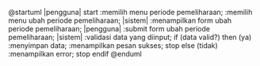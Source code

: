 @startuml
|pengguna|
start
:memilih menu periode pemeliharaan;
:memilih menu ubah periode pemeliharaan;
|sistem|
:menampilkan form ubah periode pemeliharaan;
|pengguna|
:submit form ubah periode pemeliharaan;
|sistem|
:validasi data yang diinput;
if (data valid?) then (ya)
:menyimpan data;
:menampilkan pesan sukses;
stop
else (tidak)
:menampilkan error;
stop
endif
@enduml